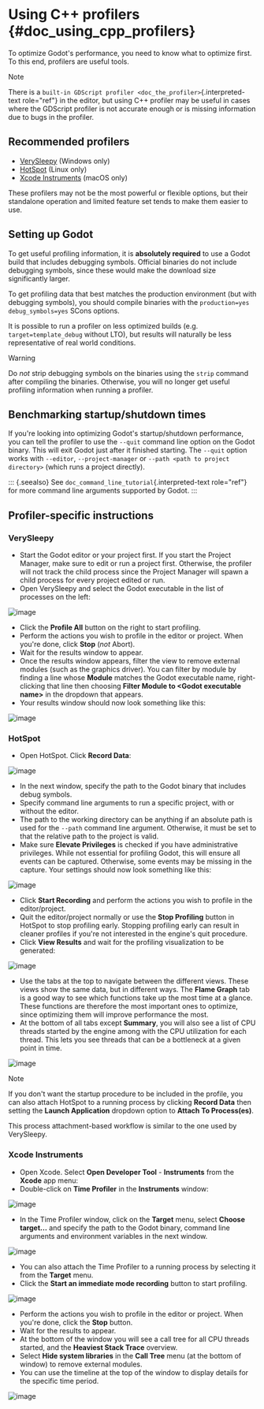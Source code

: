 # Using C++ profilers {#doc_using_cpp_profilers}

To optimize Godot\'s performance, you need to know what to optimize
first. To this end, profilers are useful tools.

> [!NOTE]
> There is a
> `built-in GDScript profiler <doc_the_profiler>`{.interpreted-text
> role="ref"} in the editor, but using C++ profiler may be useful in
> cases where the GDScript profiler is not accurate enough or is missing
> information due to bugs in the profiler.

## Recommended profilers

- [VerySleepy](http://www.codersnotes.com/sleepy/) (Windows only)
- [HotSpot](https://github.com/KDAB/hotspot) (Linux only)
- [Xcode Instruments](https://developer.apple.com/xcode/) (macOS only)

These profilers may not be the most powerful or flexible options, but
their standalone operation and limited feature set tends to make them
easier to use.

## Setting up Godot

To get useful profiling information, it is **absolutely required** to
use a Godot build that includes debugging symbols. Official binaries do
not include debugging symbols, since these would make the download size
significantly larger.

To get profiling data that best matches the production environment (but
with debugging symbols), you should compile binaries with the
`production=yes debug_symbols=yes` SCons options.

It is possible to run a profiler on less optimized builds (e.g.
`target=template_debug` without LTO), but results will naturally be less
representative of real world conditions.

> [!WARNING]
> Do *not* strip debugging symbols on the binaries using the `strip`
> command after compiling the binaries. Otherwise, you will no longer
> get useful profiling information when running a profiler.

## Benchmarking startup/shutdown times

If you\'re looking into optimizing Godot\'s startup/shutdown
performance, you can tell the profiler to use the `--quit` command line
option on the Godot binary. This will exit Godot just after it finished
starting. The `--quit` option works with `--editor`, `--project-manager`
or `--path <path to project directory>` (which runs a project directly).

::: {.seealso}
See `doc_command_line_tutorial`{.interpreted-text role="ref"} for more
command line arguments supported by Godot.
:::

## Profiler-specific instructions

### VerySleepy

- Start the Godot editor or your project first. If you start the Project
  Manager, make sure to edit or run a project first. Otherwise, the
  profiler will not track the child process since the Project Manager
  will spawn a child process for every project edited or run.
- Open VerySleepy and select the Godot executable in the list of
  processes on the left:

![image](img/cpp_profiler_verysleepy_select_process.png)

- Click the **Profile All** button on the right to start profiling.
- Perform the actions you wish to profile in the editor or project. When
  you\'re done, click **Stop** (*not* Abort).
- Wait for the results window to appear.
- Once the results window appears, filter the view to remove external
  modules (such as the graphics driver). You can filter by module by
  finding a line whose **Module** matches the Godot executable name,
  right-clicking that line then choosing **Filter Module to \<Godot
  executable name\>** in the dropdown that appears.
- Your results window should now look something like this:

![image](img/cpp_profiler_verysleepy_results_filtered.png)

### HotSpot

- Open HotSpot. Click **Record Data**:

![image](img/cpp_profiler_hotspot_welcome.png)

- In the next window, specify the path to the Godot binary that includes
  debug symbols.
- Specify command line arguments to run a specific project, with or
  without the editor.
- The path to the working directory can be anything if an absolute path
  is used for the `--path` command line argument. Otherwise, it must be
  set to that the relative path to the project is valid.
- Make sure **Elevate Privileges** is checked if you have administrative
  privileges. While not essential for profiling Godot, this will ensure
  all events can be captured. Otherwise, some events may be missing in
  the capture. Your settings should now look something like this:

![image](img/cpp_profiler_hotspot_record.png)

- Click **Start Recording** and perform the actions you wish to profile
  in the editor/project.
- Quit the editor/project normally or use the **Stop Profiling** button
  in HotSpot to stop profiling early. Stopping profiling early can
  result in cleaner profiles if you\'re not interested in the engine\'s
  quit procedure.
- Click **View Results** and wait for the profiling visualization to be
  generated:

![image](img/cpp_profiler_hotspot_view_results.png)

- Use the tabs at the top to navigate between the different views. These
  views show the same data, but in different ways. The **Flame Graph**
  tab is a good way to see which functions take up the most time at a
  glance. These functions are therefore the most important ones to
  optimize, since optimizing them will improve performance the most.
- At the bottom of all tabs except **Summary**, you will also see a list
  of CPU threads started by the engine among with the CPU utilization
  for each thread. This lets you see threads that can be a bottleneck at
  a given point in time.

![image](img/cpp_profiler_hotspot_flame_graph.png)

> [!NOTE]
> If you don\'t want the startup procedure to be included in the
> profile, you can also attach HotSpot to a running process by clicking
> **Record Data** then setting the **Launch Application** dropdown
> option to **Attach To Process(es)**.
>
> This process attachment-based workflow is similar to the one used by
> VerySleepy.

### Xcode Instruments

- Open Xcode. Select **Open Developer Tool** - **Instruments** from the
  **Xcode** app menu:
- Double-click on **Time Profiler** in the **Instruments** window:

![image](img/cpp_profiler_xcode_menu.png)

- In the Time Profiler window, click on the **Target** menu, select
  **Choose target\...** and specify the path to the Godot binary,
  command line arguments and environment variables in the next window.

![image](img/cpp_profiler_time_profiler.png)

- You can also attach the Time Profiler to a running process by
  selecting it from the **Target** menu.
- Click the **Start an immediate mode recording** button to start
  profiling.

![image](img/cpp_profiler_time_profiler_record.png)

- Perform the actions you wish to profile in the editor or project. When
  you\'re done, click the **Stop** button.
- Wait for the results to appear.
- At the bottom of the window you will see a call tree for all CPU
  threads started, and the **Heaviest Stack Trace** overview.
- Select **Hide system libraries** in the **Call Tree** menu (at the
  bottom of window) to remove external modules.
- You can use the timeline at the top of the window to display details
  for the specific time period.

![image](img/cpp_profiler_time_profiler_result.png)

